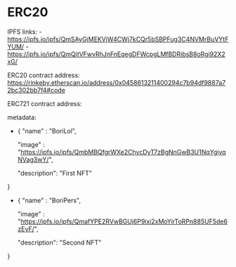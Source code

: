 # ERC20

IPFS links: - https://ipfs.io/ipfs/QmSAyGjMEKVjW4CWj7kCQr5bSBPFug3C4NVMrBuVYtFYUM/
            - https://ipfs.io/ipfs/QmQitVFwvRhJnFnEqegDFWcpgLMfBDRibsB8oRgi92X2xG/

ERC20 contract address: https://rinkeby.etherscan.io/address/0x0458613211400294c7b94df9887a72bc302bb7f4#code

ERC721 contract address:

metadata: 
- {
    "name" : "BoriLol",

    "image" : "https://ipfs.io/ipfs/QmbMBQfgrWXe2ChycDyT7zBgNnGwB3U1NqYgiyqNVag3wY/",

    "description": "First NFT"

}

- {
    "name" : "BoriPers",

    "image" : "https://ipfs.io/ipfs/QmafYPE2RVwBGUj6P9ixi2xMoYirToRPn885UF5de6zEyF/",

    "description": "Second NFT"

}
